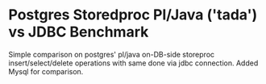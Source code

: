 # Postgres Storedproc Pl/Java ('tada') vs JDBC Benchmark
Simple comparison on postgres' pl/java on-DB-side storeproc insert/select/delete operations with same done via jdbc connection.
Added Mysql for comparison.
